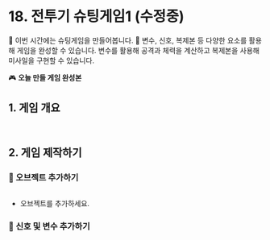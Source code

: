 # 18. 전투기 슈팅게임1 (수정중)


🙂 이번 시간에는 슈팅게임을 만들어봅니다. 
🚩 변수, 신호, 복제본 등 다양한 요소를 활용해 게임을 완성할 수 있습니다. 변수를 활용해 공격과 체력을 계산하고 복제본을 사용해 미사일을 구현할 수 있습니다. 

🎮  **오늘 만들 게임 완성본**   
[]() 

## 1. 게임 개요
![]()
- 

## 2. 게임 제작하기

### 🧩 오브젝트 추가하기
> ![]()
-  오브젝트를 추가하세요.


### 🧩 신호 및 변수 추가하기 